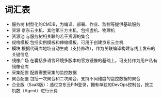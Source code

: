 # 词汇表

- 服务树	树型化的CMDB，为编译、部署、作业、监控等提供基础服务
- 资源	京东云主机、其他第三方主机，包括虚机、物理机
- 资源池	与服务树相关联的若干资源的集合
- 规格模板	包括实例模板和伸缩模板，可用于创建京东云主机
- 模块	根据代码库地址自动生成（支持修改），作为关联编译构建与线上发布的关键信息
- 镜像广场	在囊括多语言环境多版本的官方镜像的基础上，可支持作为用户私有镜像仓库
- 采集配置	配置需要采集的监控数据
- 聚合配置	包括一次聚合和二次聚合，支持不同维度的监控数据的聚合
- 企业版（SaaS版）：通过京东云PIN登录，拥有单独的DevOps控制台，按主机数（Agent）进行计费

